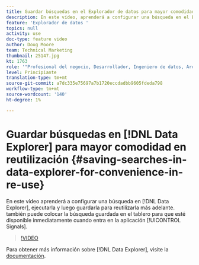 ```yaml
---
title: Guardar búsquedas en el Explorador de datos para mayor comodidad en la reutilización
description: En este vídeo, aprenderá a configurar una búsqueda en el Explorador de datos, ejecutarla y, a continuación, guardarla para volver a utilizarla posteriormente. también puede colocar la búsqueda guardada en el panel para que esté disponible inmediatamente cuando se entra en la aplicación Señales.
feature: 'Explorador de datos '
topics: null
activity: use
doc-type: feature video
author: Doug Moore
team: Technical Marketing
thumbnail: 25147.jpg
kt: 1763
role: '"Profesional del negocio, Desarrollador, Ingeniero de datos, Arquitecto, Arquitecto de datos, Administrador, Líder"'
level: Principiante
translation-type: tm+mt
source-git-commit: a7dc335e75697a7b1720eccdadbb9605fdeda798
workflow-type: tm+mt
source-wordcount: '140'
ht-degree: 1%

---
```



# Guardar búsquedas en [!DNL Data Explorer] para mayor comodidad en reutilización {#saving-searches-in-data-explorer-for-convenience-in-re-use}

En este vídeo aprenderá a configurar una búsqueda en [!DNL Data Explorer], ejecutarla y luego guardarla para reutilizarla más adelante. también puede colocar la búsqueda guardada en el tablero para que esté disponible inmediatamente cuando entra en la aplicación [!UICONTROL Signals].

>[!VIDEO](https://video.tv.adobe.com/v/25147/?quality=12)

Para obtener más información sobre [!DNL Data Explorer], visite la [documentación](https://experiencecloud.adobe.com/resources/help/en_US/aam/data-explorer.html).